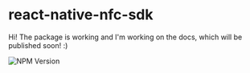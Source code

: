 # react-native-nfc-sdk

Hi! The package is working and I'm working on the docs, which will be published soon! :)

![NPM Version](https://badgen.net/badge/npm/v.0.1.0/yellow)